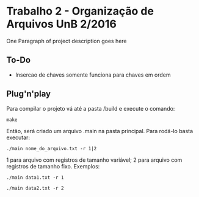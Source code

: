 
# Trabalho 2 - Organização de Arquivos UnB 2/2016

One Paragraph of project description goes here

## To-Do

* Insercao de chaves somente funciona para chaves em ordem

## Plug'n'play

Para compilar o projeto vá até a pasta /build e execute o comando:
```
make
```
Então, será criado um arquivo .main na pasta principal.
Para rodá-lo basta executar:
```
./main nome_do_arquivo.txt -r 1|2
```
1 para arquivo com registros de tamanho variável; 
2 para arquivo com registros de tamanho fixo.
Exemplos:
```
./main data1.txt -r 1
```
```
./main data2.txt -r 2
```

